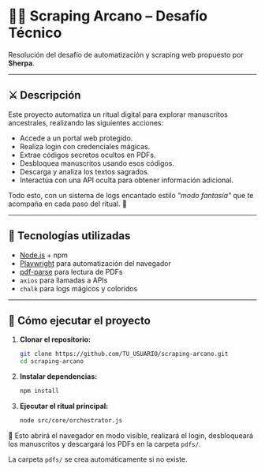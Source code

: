 # 🧙‍♂️ Scraping Arcano – Desafío Técnico

Resolución del desafío de automatización y scraping web propuesto por **Sherpa**.

---

## ⚔️ Descripción

Este proyecto automatiza un ritual digital para explorar manuscritos ancestrales, realizando las siguientes acciones:

- Accede a un portal web protegido.
- Realiza login con credenciales mágicas.
- Extrae códigos secretos ocultos en PDFs.
- Desbloquea manuscritos usando esos códigos.
- Descarga y analiza los textos sagrados.
- Interactúa con una API oculta para obtener información adicional.

Todo esto, con un sistema de logs encantado estilo *"modo fantasía"* que te acompaña en cada paso del ritual. 🧾

---

## 🧰 Tecnologías utilizadas

- [Node.js](https://nodejs.org/) + npm
- [Playwright](https://playwright.dev/) para automatización del navegador
- [pdf-parse](https://www.npmjs.com/package/pdf-parse) para lectura de PDFs
- `axios` para llamadas a APIs
- `chalk` para logs mágicos y coloridos

---

## 🚀 Cómo ejecutar el proyecto

1. **Clonar el repositorio:**

   ```bash
   git clone https://github.com/TU_USUARIO/scraping-arcano.git
   cd scraping-arcano
   ```

2. **Instalar dependencias:**

   ```bash
   npm install
   ```

3. **Ejecutar el ritual principal:**

   ```bash
   node src/core/orchestrator.js
   ```

🔮 Esto abrirá el navegador en modo visible, realizará el login, desbloqueará los manuscritos y descargará los PDFs en la carpeta `pdfs/`.

La carpeta `pdfs/` se crea automáticamente si no existe.